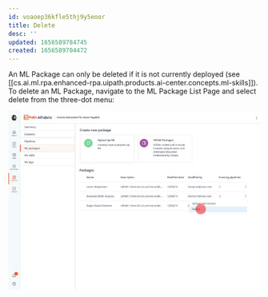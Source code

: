 ```yaml
---
id: voaoep36kfle5thj9y5eoor
title: Delete
desc: ''
updated: 1656589784745
created: 1656589704472
---
```


An ML Package can only be deleted if it is not currently deployed (see [[cs.ai.ml.rpa.enhanced-rpa.uipath.products.ai-center.concepts.ml-skills]]). To delete an ML Package, navigate to the ML Package List Page and select delete from the three-dot menu:

![Delete ML Packages](/assets/images/2022-06-30-17-18-59.png)
